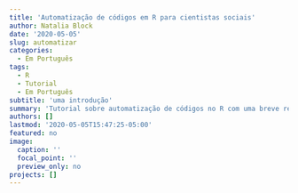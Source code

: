 ```yaml
---
title: 'Automatização de códigos em R para cientistas sociais'
author: Natalia Block
date: '2020-05-05'
slug: automatizar
categories:
  - Em Português
tags:
  - R
  - Tutorial
  - Em Português
subtitle: 'uma introdução'
summary: 'Tutorial sobre automatização de códigos no R com uma breve revisão sobre estrutura de dados, funções e iteração e estudo de caso com aplicação de todos os conceitos abordados. Como cientistas sociais são o público alvo deste material, foquei em um exercício mais próximo de sua realidade: coleta, estruturação e criação de gráficos para 4 eleições majoritárias no estado do Rio de Janeiro.'
authors: []
lastmod: '2020-05-05T15:47:25-05:00'
featured: no
image:
  caption: ''
  focal_point: ''
  preview_only: no
projects: []
---
```

